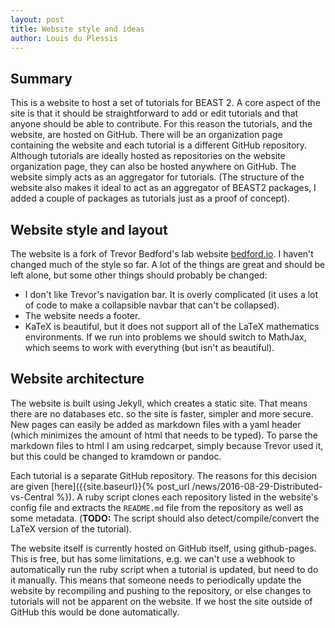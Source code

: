 ```yaml
---
layout: post
title: Website style and ideas
author: Louis du Plessis
---
```


## Summary

This is a website to host a set of tutorials for BEAST 2. A core aspect of the site is that it should be straightforward to add or edit tutorials and that anyone should be able to contribute. For this reason the tutorials, and the website, are hosted on GitHub. There will be an organization page containing the website and each tutorial is a different GitHub repository.  Although tutorials are ideally hosted as repositories on the website organization page, they can also be hosted anywhere on GitHub. The website simply acts as an aggregator for tutorials. (The structure of the website also makes it ideal to act as an aggregator of BEAST2 packages, I added a couple of packages as tutorials just as a proof of concept).


## Website style and layout

The website is a fork of Trevor Bedford's lab website [bedford.io](http://bedford.io). I haven't changed much of the style so far.
A lot of the things are great and should be left alone, but some other things should probably be changed:

- I don't like Trevor's navigation bar. It is overly complicated (it uses a lot of code to make a collapsible navbar that can't be collapsed). 
- The website needs a footer.
- KaTeX is beautiful, but it does not support all of the LaTeX mathematics environments. If we run into problems we should switch to MathJax, which seems to work with everything (but isn't as beautiful). 


## Website architecture

The website is built using Jekyll, which creates a static site. That means there are no databases etc. so the site is faster, simpler and more secure.  New pages can easily be added as markdown files with a yaml header (which minimizes the amount of html that needs to be typed). To parse the markdown files to html I am using redcarpet, simply because Trevor used it, but this could be changed to kramdown or pandoc. 

Each tutorial is a separate GitHub repository. The reasons for this decision are given [here]({{site.baseurl}}{% post_url /news/2016-08-29-Distributed-vs-Central %}). A ruby script clones each repository listed in the website's config file and extracts the `README.md` file from the repository as well as some metadata. (**TODO:** The script should also detect/compile/convert the LaTeX version of the tutorial). 

The website itself is currently hosted on GitHub itself, using github-pages. This is free, but has some limitations, e.g. we can't use a webhook to automatically run the ruby script when a tutorial is updated, but need to do it manually. This means that someone needs to periodically update the website by recompiling and pushing to the repository, or else changes to tutorials will not be apparent on the website. If we host the site outside of GitHub this would be done automatically.


